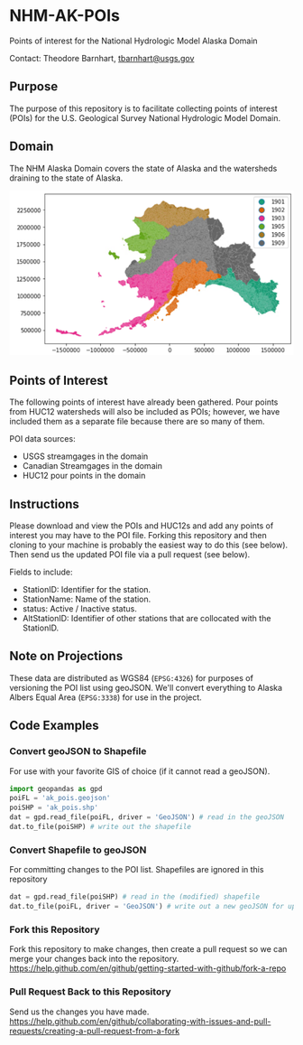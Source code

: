# NHM-AK-POIs
Points of interest for the National Hydrologic Model Alaska Domain

Contact: Theodore Barnhart, tbarnhart@usgs.gov

## Purpose
The purpose of this repository is to facilitate collecting points of interest (POIs) for the U.S. Geological Survey National Hydrologic Model Domain. 

## Domain
The NHM Alaska Domain covers the state of Alaska and the watersheds draining to the state of Alaska. 

![NHM Alaska Domain](/img/ak_domain_gf_v1_1.png)

## Points of Interest
The following points of interest have already been gathered. Pour points from HUC12 watersheds will also be included as POIs; however, we have included them as a separate file because there are so many of them.

POI data sources:
- USGS streamgages in the domain
- Canadian Streamgages in the domain
- HUC12 pour points in the domain

## Instructions
Please download and view the POIs and HUC12s and add any points of interest you may have to the POI file. Forking this repository and then cloning to your machine is probably the easiest way to do this (see below). Then send us the updated POI file via a pull request (see below). 

Fields to include:
- StationID: Identifier for the station.
- StationName: Name of the station.
- status: Active / Inactive status.
- AltStationID: Identifier of other stations that are collocated with the StationID.

## Note on Projections
These data are distributed as WGS84 (`EPSG:4326`) for purposes of versioning the POI list using geoJSON. We'll convert everything to Alaska Albers Equal Area (`EPSG:3338`) for use in the project.

## Code Examples

### Convert geoJSON to Shapefile
For use with your favorite GIS of choice (if it cannot read a geoJSON).

```python
import geopandas as gpd
poiFL = 'ak_pois.geojson'
poiSHP = 'ak_pois.shp'
dat = gpd.read_file(poiFL, driver = 'GeoJSON') # read in the geoJSON
dat.to_file(poiSHP) # write out the shapefile
```
### Convert Shapefile to geoJSON
For committing changes to the POI list. Shapefiles are ignored in this repository

```python
dat = gpd.read_file(poiSHP) # read in the (modified) shapefile
dat.to_file(poiFL, driver = 'GeoJSON') # write out a new geoJSON for upload to git
```

### Fork this Repository
Fork this repository to make changes, then create a pull request so we can merge your changes back into the repository.
https://help.github.com/en/github/getting-started-with-github/fork-a-repo

### Pull Request Back to this Repository
Send us the changes you have made.
https://help.github.com/en/github/collaborating-with-issues-and-pull-requests/creating-a-pull-request-from-a-fork